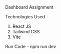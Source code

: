 Dashboard Assignment

Technologies Used - 
 1. React JS
 2. Tailwind CSS
 3. Vite

Run Code - 
npm run dev
